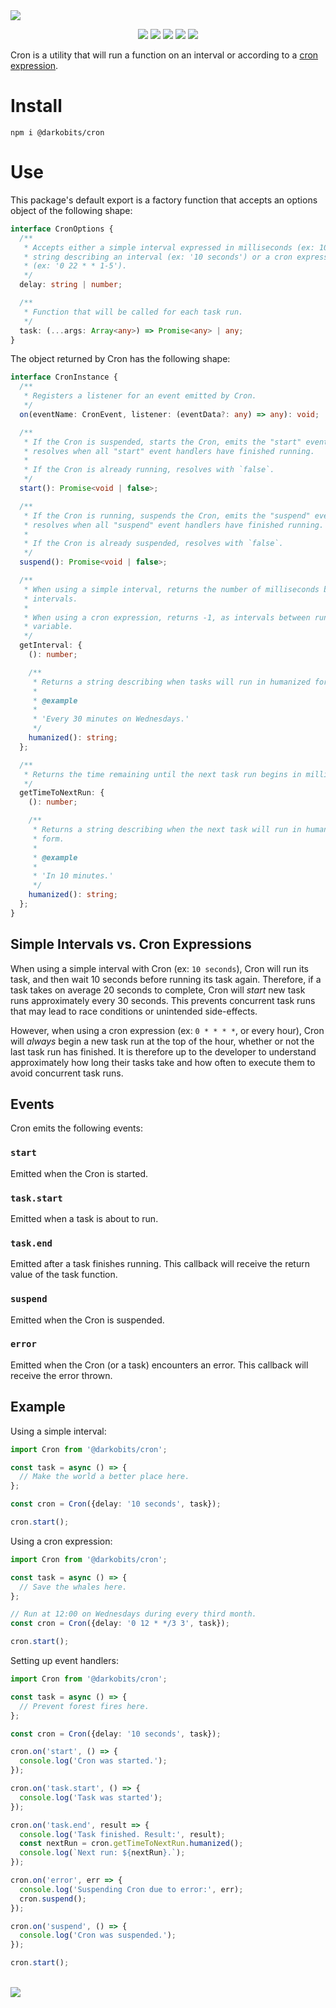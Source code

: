 <a href="#top" id="top">
  <a href="https://www.linguee.com/english-french/search?source=auto&query=cron"><img src="https://user-images.githubusercontent.com/441546/101615982-a683e600-39c3-11eb-9343-5dabc6b55ca1.png" style="max-width: 100%;"></a>
</a>
<p align="center">
  <a href="https://www.npmjs.com/package/@darkobits/cron"><img src="https://img.shields.io/npm/v/@darkobits/cron.svg?style=flat-square"></a>
  <a href="https://github.com/darkobits/cron/actions?query=workflow%3ACI"><img src="https://img.shields.io/github/workflow/status/darkobits/cron/CI/master?style=flat-square"></a>
  <a href="https://app.codecov.io/gh/darkobits/cron/branch/master"><img src="https://img.shields.io/codecov/c/github/darkobits/cron/master?style=flat-square"></a>
  <a href="https://david-dm.org/darkobits/cron"><img src="https://img.shields.io/david/darkobits/cron.svg?style=flat-square"></a>
  <a href="https://github.com/conventional-changelog/standard-version"><img src="https://img.shields.io/badge/conventional%20commits-1.0.0-027dc6.svg?style=flat-square"></a>
</p>

Cron is a utility that will run a function on an interval or according to a [cron expression](https://en.wikipedia.org/wiki/Cron#CRON_expression).

# Install

```
npm i @darkobits/cron
```

# Use

This package's default export is a factory function that accepts an options object of the following shape:

```ts
interface CronOptions {
  /**
   * Accepts either a simple interval expressed in milliseconds (ex: 10000) or a
   * string describing an interval (ex: '10 seconds') or a cron expression
   * (ex: '0 22 * * 1-5').
   */
  delay: string | number;

  /**
   * Function that will be called for each task run.
   */
  task: (...args: Array<any>) => Promise<any> | any;
}
```

The object returned by Cron has the following shape:

```ts
interface CronInstance {
  /**
   * Registers a listener for an event emitted by Cron.
   */
  on(eventName: CronEvent, listener: (eventData?: any) => any): void;

  /**
   * If the Cron is suspended, starts the Cron, emits the "start" event, and
   * resolves when all "start" event handlers have finished running.
   *
   * If the Cron is already running, resolves with `false`.
   */
  start(): Promise<void | false>;

  /**
   * If the Cron is running, suspends the Cron, emits the "suspend" event, and
   * resolves when all "suspend" event handlers have finished running.
   *
   * If the Cron is already suspended, resolves with `false`.
   */
  suspend(): Promise<void | false>;

  /**
   * When using a simple interval, returns the number of milliseconds between
   * intervals.
   *
   * When using a cron expression, returns -1, as intervals between runs may be
   * variable.
   */
  getInterval: {
    (): number;

    /**
     * Returns a string describing when tasks will run in humanized form.
     *
     * @example
     *
     * 'Every 30 minutes on Wednesdays.'
     */
    humanized(): string;
  };

  /**
   * Returns the time remaining until the next task run begins in milliseconds.
   */
  getTimeToNextRun: {
    (): number;

    /**
     * Returns a string describing when the next task will run in humanized
     * form.
     *
     * @example
     *
     * 'In 10 minutes.'
     */
    humanized(): string;
  };
}
```

## Simple Intervals vs. Cron Expressions

When using a simple interval with Cron (ex: `10 seconds`), Cron will run its task, and then wait 10 seconds before running its task again. Therefore, if a task takes on average 20 seconds to complete, Cron will _start_ new task runs approximately every 30 seconds. This prevents concurrent task runs that may lead to race conditions or unintended side-effects.

However, when using a cron expression (ex: `0 * * * *`, or every hour), Cron will _always_ begin a new task run at the top of the hour, whether or not the last task run has finished. It is therefore up to the developer to understand approximately how long their tasks take and how often to execute them to avoid concurrent task runs.

## Events

Cron emits the following events:

### `start`

Emitted when the Cron is started.

### `task.start`

Emitted when a task is about to run.

### `task.end`

Emitted after a task finishes running. This callback will receive the return value of the task function.

### `suspend`

Emitted when the Cron is suspended.

### `error`

Emitted when the Cron (or a task) encounters an error. This callback will receive the error thrown.

## Example

Using a simple interval:

```ts
import Cron from '@darkobits/cron';

const task = async () => {
  // Make the world a better place here.
};

const cron = Cron({delay: '10 seconds', task});

cron.start();
```

Using a cron expression:

```ts
import Cron from '@darkobits/cron';

const task = async () => {
  // Save the whales here.
};

// Run at 12:00 on Wednesdays during every third month.
const cron = Cron({delay: '0 12 * */3 3', task});

cron.start();
```

Setting up event handlers:

```ts
import Cron from '@darkobits/cron';

const task = async () => {
  // Prevent forest fires here.
};

const cron = Cron({delay: '10 seconds', task});

cron.on('start', () => {
  console.log('Cron was started.');
});

cron.on('task.start', () => {
  console.log('Task was started');
});

cron.on('task.end', result => {
  console.log('Task finished. Result:', result);
  const nextRun = cron.getTimeToNextRun.humanized();
  console.log(`Next run: ${nextRun}.`);
});

cron.on('error', err => {
  console.log('Suspending Cron due to error:', err);
  cron.suspend();
});

cron.on('suspend', () => {
  console.log('Cron was suspended.');
});

cron.start();
```

<br />
<a href="#top">
  <img src="https://user-images.githubusercontent.com/441546/102322726-5e6d4200-3f34-11eb-89f2-c31624ab7488.png" style="max-width: 100%;">
</a>
